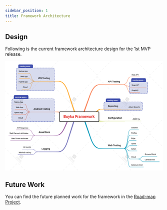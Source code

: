 ```yaml
---
sidebar_position: 1
title: Framework Architecture
---
```


## Design

Following is the current framework architecture design for the 1st MVP release.

![Boyka Framework](/img/docs/framework-docs/Boyka-Framework.png)

## Future Work

You can find the future planned work for the framework in the [Road-map Project](https://github.com/WasiqBhamla/boyka-java/projects/2).
